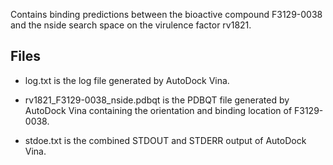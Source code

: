 Contains binding predictions between the bioactive compound F3129-0038 and the nside search space on the virulence factor rv1821.

## Files

- log.txt is the log file generated by AutoDock Vina.

- rv1821_F3129-0038_nside.pdbqt is the PDBQT file generated by AutoDock Vina containing the orientation and binding location of F3129-0038.

- stdoe.txt is the combined STDOUT and STDERR output of AutoDock Vina.

